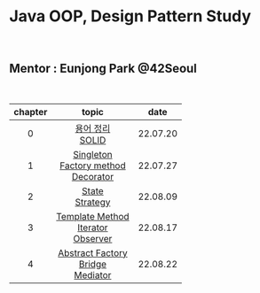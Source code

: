 # Java OOP, Design Pattern Study

<br />

## Mentor : Eunjong Park @42Seoul

<br />

| chapter |                                                                         topic                                                                          |   date   |
| :-----: |:------------------------------------------------------------------------------------------------------------------------------------------------------:| :------: |
|    0    |                     <a href="https://liltdevs.tistory.com/109">용어 정리</a><br /><a href="https://liltdevs.tistory.com/110">SOLID</a>                     | 22.07.20 |
| 1 | <a href="https://github.com/taesukang-dev/42seoul-Java-OOP-design-pattern-study/tree/master/week1">Singleton<br/>Factory method<br />Decorator</a> | 22.07.27 |
| 2 | <a href="https://github.com/taesukang-dev/42seoul-Java-OOP-design-pattern-study/tree/master/week2">State<br />Strategy<br /></a> | 22.08.09 |
| 3 | <a href="https://github.com/taesukang-dev/42seoul-Java-OOP-design-pattern-study/tree/master/week3">Template Method <br />Iterator<br />Observer</a> | 22.08.17 |
| 4 | <a href="https://github.com/taesukang-dev/42seoul-Java-OOP-design-pattern-study/tree/master/week4">Abstract Factory<br/>Bridge<br/>Mediator</a> | 22.08.22 |